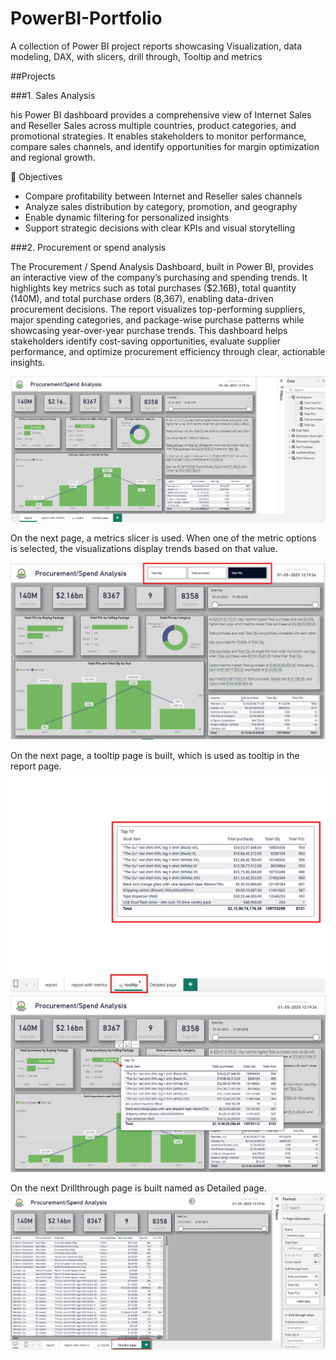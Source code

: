 # PowerBI-Portfolio
A collection of Power BI project reports showcasing Visualization, data modeling, DAX, with slicers, drill through, Tooltip and metrics

##Projects

###1. Sales Analysis

his Power BI dashboard provides a comprehensive view of Internet Sales and Reseller Sales across multiple countries, product categories, and promotional strategies. It enables stakeholders to monitor performance, compare sales channels, and identify opportunities for margin optimization and regional growth.

🎯 Objectives
- Compare profitability between Internet and Reseller sales channels
- Analyze sales distribution by category, promotion, and geography
- Enable dynamic filtering for personalized insights
- Support strategic decisions with clear KPIs and visual storytelling









###2. Procurement or spend analysis

The Procurement / Spend Analysis Dashboard, built in Power BI, provides an interactive view of the company’s purchasing and spending trends. It highlights key metrics such as total purchases ($2.16B), total quantity (140M), and total purchase orders (8,367), enabling data-driven procurement decisions. The report visualizes top-performing suppliers, major spending categories, and package-wise purchase patterns while showcasing year-over-year purchase trends. This dashboard helps stakeholders identify cost-saving opportunities, evaluate supplier performance, and optimize procurement efficiency through clear, actionable insights.

![Procurement Dashboard](Procuremt_report.png)

On the next page, a metrics slicer is used. When one of the metric options is selected, the visualizations display trends based on that value.

![Procurement Dashboard](https://github.com/Saipreethi29/PowerBI-Portfolio/blob/main/Report%20with%20metrics.png)

On the next page, a tooltip page is built, which is used as tooltip in the report page.
![Procurement_Dashboard](https://github.com/Saipreethi29/PowerBI-Portfolio/blob/main/Tooltip.png)
![Procurement_Dashboard](https://github.com/Saipreethi29/PowerBI-Portfolio/blob/main/Report%20with%20tooltip.png)

On the next Drillthrough page is built named as Detailed page.
![Procurement_Dashboard](https://github.com/Saipreethi29/PowerBI-Portfolio/blob/main/Drillthrough.png)


